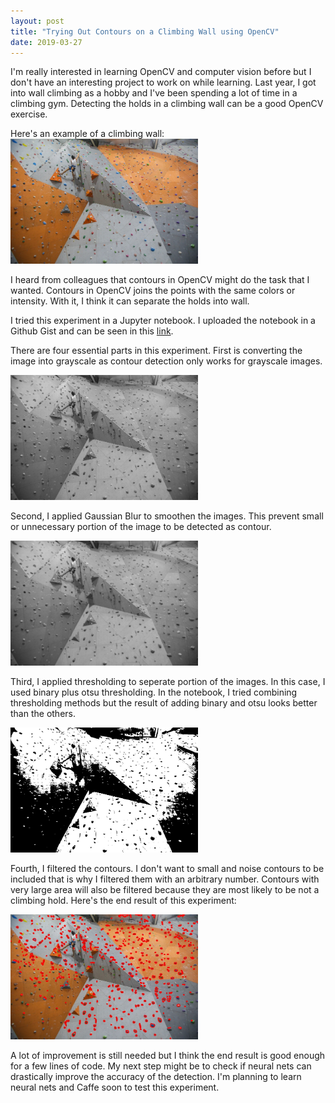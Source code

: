 ```yaml
---
layout: post
title: "Trying Out Contours on a Climbing Wall using OpenCV"
date: 2019-03-27
---
```


I'm really interested in learning OpenCV and computer vision before but I don't have an interesting project to work on while learning. Last year, I got into wall climbing as a hobby and I've been spending a lot of time in a climbing gym. Detecting the holds in a climbing wall can be a good OpenCV exercise.

Here's an example of a climbing wall:
<img src="/assets/contours/3_0.jpg" class="rounded mx-auto d-block" alt="Climbing wall example" width="300px">

I heard from colleagues that contours in OpenCV might do the task that I wanted. Contours in OpenCV joins the points with the same colors or intensity. With it, I think it can separate the holds into wall.

I tried this experiment in a Jupyter notebook. I uploaded the notebook in a Github Gist and can be seen in this [link](https://gist.github.com/MojoJolo/204a227ef8153caea20eb12a0340a5ea).

There are four essential parts in this experiment. First is converting the image into grayscale as contour detection only works for grayscale images.

<img src="/assets/contours/3_1.jpg" class="rounded mx-auto d-block" alt="Grayscale image" width="300px">

Second, I applied Gaussian Blur to smoothen the images. This prevent small or unnecessary portion of the image to be detected as contour.

<img src="/assets/contours/3_2.jpg" class="rounded mx-auto d-block" alt="Blurred image" width="300px">

Third, I applied thresholding to seperate portion of the images. In this case, I used binary plus otsu thresholding. In the notebook, I tried combining thresholding methods but the result of adding binary and otsu looks better than the others.

<img src="/assets/contours/3_6.jpg" class="rounded mx-auto d-block" alt="Threshold image" width="300px">

Fourth, I filtered the contours. I don't want to small and noise contours to be included that is why I filtered them with an arbitrary number. Contours with very large area will also be filtered because they are most likely to be not a climbing hold. Here's the end result of this experiment:

<img src="/assets/contours/3_9.jpg" class="rounded mx-auto d-block" alt="Final image" width="300px">

A lot of improvement is still needed but I think the end result is good enough for a few lines of code. My next step might be to check if neural nets can drastically improve the accuracy of the detection. I'm planning to learn neural nets and Caffe soon to test this experiment.